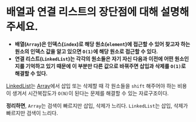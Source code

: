 # 배열과 연결 리스트의 장단점에 대해 설명해 주세요.

- **배열(`Array`)은 인덱스(`index`)로 해당 원소(`element`)에 접근할 수 있어 찾고자 하는 원소의 인덱스 값을 알고 있으면 `O(1)`에 해당 원소로 접근할 수 있다.**
- **연결 리스트(`LinkedList`)는 각각의 원소들은 자기 자신 다음과 이전에 어떤 원소인지를 기억하고 있기 때문에 이 부분만 다른 값으로 바꿔주면 삽입과 삭제를 `O(1)`로 해결할 수 있다.**

[LinkedList](https://github.com/genesis12345678/TIL/blob/main/dataStructure/linear/linkedList/LinkedList.md#linkedlist)는 [Array](https://github.com/genesis12345678/TIL/blob/main/dataStructure/linear/Array/Array.md#array---%EB%B0%B0%EC%97%B4)에서 삽입 또는 삭제할 때 각 원소들을 `shift` 해주어야 하는 비용이 생겨서 시간복잡도가 `O(N)`이 된다는 문제를 해결할 수 있는 자료구조이다.

**정리하면**, `Array`는 검색이 빠르지만 삽입, 삭제가 느리다. `LinkedList`는 삽입, 삭제가 빠르지만 검색이 느리다.